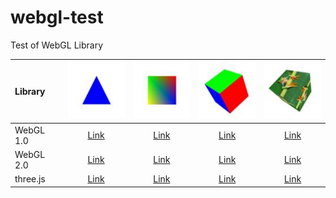 # webgl-test
Test of WebGL Library

|Library              |![](assets/screenshot/triangle.jpg)                                            |![](assets/screenshot/square.jpg)                                            |![](assets/screenshot/cube.jpg)                                            |![](assets/screenshot/texture.jpg)                                            |
|:--------------------|:-----------------------------------------------------------------------------:|:---------------------------------------------------------------------------:|:-------------------------------------------------------------------------:|:----------------------------------------------------------------------------:|
|WebGL 1.0            |[Link](https://cx20.github.io/webgl-test/examples/webgl1/triangle/index.html)  |[Link](https://cx20.github.io/webgl-test/examples/webgl1/square/index.html)  |[Link](https://cx20.github.io/webgl-test/examples/webgl1/cube/index.html)  |[Link](https://cx20.github.io/webgl-test/examples/webgl1/texture/index.html)  |
|WebGL 2.0            |[Link](https://cx20.github.io/webgl-test/examples/webgl2/triangle/index.html)  |[Link](https://cx20.github.io/webgl-test/examples/webgl2/square/index.html)  |[Link](https://cx20.github.io/webgl-test/examples/webgl2/cube/index.html)  |[Link](https://cx20.github.io/webgl-test/examples/webgl2/texture/index.html)  |
|three.js             |[Link](https://cx20.github.io/webgl-test/examples/threejs/triangle/index.html) |[Link](https://cx20.github.io/webgl-test/examples/threejs/square/index.html) |[Link](https://cx20.github.io/webgl-test/examples/threejs/cube/index.html) |[Link](https://cx20.github.io/webgl-test/examples/threejs/texture/index.html) |

